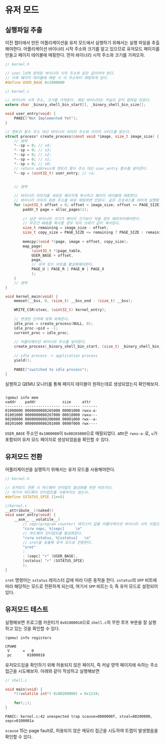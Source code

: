 # 유저 모드

## 실행파일 추출
이전 챕터에서 만든 어플리케이션을 유저 모드에서 실행하기 위해서는 실행 파일을 추출해야한다. 어플리케이션 바이너리 시작 주소와 크기를 알고 있으므로 유저모드 페이지를 만들고 페이지 테이블에 매핑한다. 먼저 바이너리 시작 주소와 크기를 가져오자.

```c
// kernel.h

// user.ld에 정의된 바이너리 시작 주소와 같은 값이어야 한다.
// 이후 페이지 테이블에 매핑 시 이 주소부터 매핑하게 된다.
#define USER_BASE 0x1000000

// kernel.c

// 바이너리 시작 주소, 크기를 가져온다. 해당 바이너리는 커널과 같이 컴파일 되었다.
extern char _binary_shell_bin_start[], _binary_shell_bin_size[];

void user_entry(void) {
    PANIC("Not Implemented Yet");
}

// 엔트리 함수 주소 대신 바이너리 이미지 주소와 이미지 사이즈를 받는다.
struct process* create_process(const void *image, size_t image_size) {
    // 생략
    *--sp = 0; // s4;
    *--sp = 0; // s3;
    *--sp = 0; // s2;
    *--sp = 0; // s1;
    *--sp = 0; // s0;
    // return address에 엔트리 함수 주소 대신 user_entry 함수를 넣어준다.
    *--sp = (uint32_t) user_entry; // ra;
    
    
    // 생략

    // 바이너리 이미지를 새로운 페이지에 복사하고 페이지 테이블에 매핑한다.
    // 바이너리 이미지 원본 주소를 바로 매핑하면 안된다. 같은 프로세스를 여러개 실행할 경우 메모리 주소가 겹치기 때문이다.
    for (uint32_t offset = 0; offset < image_size; offset += PAGE_SIZE) {
        paddr_t page = alloc_pages(1);
        
        // 남은 바이너리 크기가 페이지 크기보다 작을 경우 예외처리해야한다.
        // 무조건 4KB를 복사할 경우 뒤의 쓰레기 값이 복사된다.
        size_t remaining = image_size - offset;
        size_t copy_size = PAGE_SIZE <= remaining ? PAGE_SIZE : remaining;
        
        memcpy((void *)page, image + offset, copy_size);
        map_page(
            (uint32_t *)page_table,
            USER_BASE + offset,
            page,
            // 유저 모드 비트를 활성화해야한다.
            PAGE_U | PAGE_R | PAGE_W | PAGE_X
            );
    }
    // 생략
}

void kernel_main(void) {
    memset(__bss, 0, (size_t) __bss_end - (size_t) __bss);

    WRITE_CSR(stvec, (uint32_t) kernel_entry);
    
    // 변경된 인자에 맞춰 바꿔준다.
    idle_proc = create_process(NULL, 0);
    idle_proc->pid = -1;
    current_proc = idle_proc;
    
    // 어플리케이션 바이너리 주소를 넣어준다.
    create_process(_binary_shell_bin_start, (size_t) _binary_shell_bin_size);
    
    // idle process -> application process
    yield();
    
    PANIC("switched to idle process");
}

```

실행하고 QEMU 모니터를 통해 페이지 테이블이 원하는데로 생성되었는지 확인해보자.

```shell

(qemu) info mem
vaddr    paddr            size     attr
-------- ---------------- -------- -------
01000000 0000000080265000 00001000 rwxu-a-
01001000 0000000080267000 00010000 rwxu---
80200000 0000000080200000 00001000 rwx--a-
80201000 0000000080201000 0000f000 rwx----

```

`USER_BASE` 주소인 `0x1000000`이 `0x80265000`으로 매핑되었다. attr은 `rwxu-a-`로, `u`가 포함되어 유저 모드 페이지로 생성되었음을 확인할 수 있다.

## 유저모드 전환

어플리케이션을 실행하기 위해서는 유저 모드를 사용해야한다.

```c
// kernel.h

// 유저모드 전환 시 하드웨어 인터럽트 활성화를 위한 비트이다. 
// 여기서 하드웨어 인터럽트를 사용하지는 않는다.
#define SSTATUS_SPIE (1<<5)

//kernel.c
__attribute__((naked))
void user_entry(void) {
    __asm__ __volatile__(
        // sepc(program counter) 레지스터 값을 어플리케이션 바이너리 시작 지점으로 설정한다.
        "csrw sepc, %[sepc]     \n"
        // 하드웨어 인터럽트를 활성화한다.
        "csrw sstatus, %[sstatus]   \n"
        // sret을 호출해 유저 모드로 전환한다.
        "sret"
        :
        : [sepc] "r" (USER_BASE),
        [sstatus] "r" (SSTATUS_SPIE)
        );
}
```

`sret` 명령어는 `sstatus` 레지스터 값에 따라 다른 동작을 한다. `sstatus`의 `SPP` 비트에 따라 해당하는 모드로 전환하게 되는데, 여기서 `SPP` 비트는 0, 즉 유저 모드로 설정되어 있다.

## 유저모드 테스트

실행해보면 프로그램 카운터가 `0x01000010`으로 `shell.c`의 무한 루프 부분을 잘 실행하고 있는 것을 확인할 수 있다.

```shell
(qemu) info registers

CPU#0
 V      =   0
 pc       01000010
```

유저모드임을 확인하기 위해 허용되지 않은 페이지, 즉 커널 영역 페이지에 속하는 주소 접근을 시도해보자. 아래와 같이 작성하고 실행해보면

```c
// shell.c

void main(void) {
    *((volatile int*) 0x80200000) = 0x1234;
    
    for(;;);
}
```

```shell
PANIC: kernel.c:42 unexpected trap scause=0000000f, stval=80200000, sepc=0100001a
```
`scause` 15는 page fault로, 허용되지 않은 메모리 접근을 시도하여 트랩이 발생했음을 확인할 수 있다.
